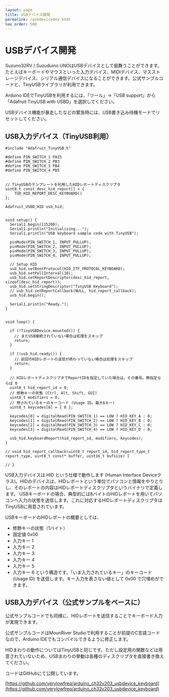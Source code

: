 ```yaml
---
layout: page
title: USBデバイス開発
permalink: /usbdevicedev.html
nav_order: 500
---
```



# USBデバイス開発

Suzuno32RV / Suzuduino UNOはUSBデバイスとして振舞うことができます。たとえばキーボードやマウスといった入力デバイス、MIDIデバイス、マスストレージデバイス、シリアル通信デバイスになることができます。公式サンプルコードと、TinyUSBライブラリが利用できます。

Arduino IDEでTinyUSBを利用するには、「ツール」→「USB support」から「Adafruit TinyUSB with USBD」を選択してください。

USBデバイス機能が暴走したなどの緊急時には、USB書き込み待機モードでリセットしてください。


## USB入力デバイス（TinyUSB利用）

```
#include "Adafruit_TinyUSB.h"

#define PIN_SWITCH_1 PA15
#define PIN_SWITCH_2 PB3
#define PIN_SWITCH_3 PB4
#define PIN_SWITCH_4 PB5


// TinyUSBのテンプレートを利用したHIDレポートディスクリプタ
uint8_t const desc_hid_report[] = {
    TUD_HID_REPORT_DESC_KEYBOARD()
};

Adafruit_USBD_HID usb_hid;


void setup() {
  Serial1.begin(115200);
  Serial1.println("Initializing...");
  Serial1.println("USB keyboard sample code with TinyUSB");

  pinMode(PIN_SWITCH_1, INPUT_PULLUP);
  pinMode(PIN_SWITCH_2, INPUT_PULLUP);
  pinMode(PIN_SWITCH_3, INPUT_PULLUP);
  pinMode(PIN_SWITCH_4, INPUT_PULLUP);

  // Setup HID
  usb_hid.setBootProtocol(HID_ITF_PROTOCOL_KEYBOARD);
  usb_hid.setPollInterval(10);
  usb_hid.setReportDescriptor(desc_hid_report, sizeof(desc_hid_report));
  usb_hid.setStringDescriptor("TinyUSB Keyboard");
  // usb_hid.setReportCallback(NULL, hid_report_callback);
  usb_hid.begin();

  Serial1.println("Ready.");
}


void loop() {

  if (!TinyUSBDevice.mounted()) {
    // まだUSB接続されていない場合は処理をスキップ
    return;
  }

  if (!usb_hid.ready()) {
    // 前回のHIDレポートの送信が終わっていない場合は処理をスキップ
    return;
  }

  // HIDレポートディスクリプタでReportIDを指定していた場合は、その番号。無指定ならば 0
  uint8_t hid_report_id = 0;
  // 修飾キーの状態 (Ctrl, Alt, Shift, GUI)
  uint8_t modifiers = 0;
  // 押されているキーのキーコード (Usage ID。最大6キー)
  uint8_t keycodes[6] = { 0 };

  keycodes[0] = digitalRead(PIN_SWITCH_1) == LOW ? HID_KEY_A : 0;
  keycodes[1] = digitalRead(PIN_SWITCH_2) == LOW ? HID_KEY_B : 0;
  keycodes[2] = digitalRead(PIN_SWITCH_3) == LOW ? HID_KEY_C : 0;
  keycodes[3] = digitalRead(PIN_SWITCH_4) == LOW ? HID_KEY_D : 0;

  usb_hid.keyboardReport(hid_report_id, modifiers, keycodes);
}

// void hid_report_callback(uint8_t report_id, hid_report_type_t report_type, uint8_t const* buffer, uint16_t bufsize) {

// }
```

USB入力デバイスは HID という仕様で動作します (Human Interface Deviceクラス)。HIDのデバイスは、HIDレポートという単位でパソコンと情報をやりとりし、そのレポートの内容はHIDレポートディスクリプタというバイナリで定義します。
USBキーボードの場合、典型的には8バイトのHIDレポートを用いてパソコンへ入力の状態を送信します。これに対応するHIDレポートディスクリプタはTinyUSBに用意されています。

USBキーボードのHIDレポートの概要としては、
 - 修飾キーの状態（1バイト）
 - 固定値 0x00
 - 入力キー 1
 - 入力キー 2
 - 入力キー 3
 - 入力キー 4
 - 入力キー 5
 - 入力キー 6
という構造です。「いま入力されているキー」のキーコード (Usage ID) を送信します。キー入力を表さない値として 0x00 で穴埋めができます。


## USB入力デバイス（公式サンプルをベースに）

公式サンプルコードでも同様に、HIDレポートを送信することでキーボード入力が実現できます。

公式サンプルコードはMounRiver Studioで利用することが前提のC言語コードなので、Arduino IDEでもコンパイルできるように修正します。

HIDまわりの動作についてはTinyUSBと同じです。ただし設定用の関数などは用意されていないため、USBまわりの挙動は各種のディスクリプタを直接書き換えてください。

コードはGitHubにて公開しています。

[https://github.com/verylowfreq/arduino_ch32v203_usbdevice_keyboard](https://github.com/verylowfreq/arduino_ch32v203_usbdevice_keyboard)
